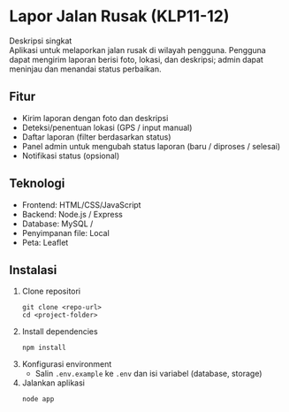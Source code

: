 # Lapor Jalan Rusak (KLP11-12)

Deskripsi singkat  
Aplikasi untuk melaporkan jalan rusak di wilayah pengguna. Pengguna dapat mengirim laporan berisi foto, lokasi, dan deskripsi; admin dapat meninjau dan menandai status perbaikan.

## Fitur
- Kirim laporan dengan foto dan deskripsi
- Deteksi/penentuan lokasi (GPS / input manual)
- Daftar laporan (filter berdasarkan status)
- Panel admin untuk mengubah status laporan (baru / diproses / selesai)
- Notifikasi status (opsional)

## Teknologi
- Frontend: HTML/CSS/JavaScript 
- Backend: Node.js / Express 
- Database: MySQL / 
- Penyimpanan file: Local
- Peta: Leaflet 

## Instalasi 
1. Clone repositori
    ```
    git clone <repo-url>
    cd <project-folder>
    ```
2. Install dependencies
    ```
    npm install
    ```
3. Konfigurasi environment
    - Salin `.env.example` ke `.env` dan isi variabel (database, storage)
4. Jalankan aplikasi
    ```
    node app
    ```

